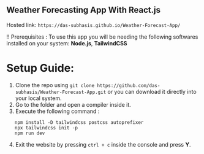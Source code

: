## Weather Forecasting App With React.js

 Hosted link: `https://das-subhasis.github.io/Weather-Forecast-App/`

!! Prerequisites : 
  To use this app you will be needing the following softwares installed on your system:
  **Node.js**, **TailwindCSS**

# Setup Guide:
  1. Clone the repo using `git clone https://github.com/das-subhasis/Weather-Forecast-App.git` or you can download it directly into your local system.
  2. Go to the folder and open a compiler inside it.
  3. Execute the following command :
  ```
     npm install -D tailwindcss postcss autoprefixer
     npx tailwindcss init -p
     npm run dev
  ```
  4. Exit the website by pressing `ctrl + c` inside the console and press **Y**.
